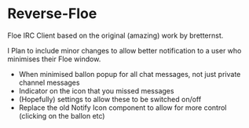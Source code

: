 Reverse-Floe
============

Floe IRC Client based on the original (amazing) work by bretternst.

I Plan to include minor changes to allow better notification to a user who minimises their Floe window.

* When minimised ballon popup for all chat messages, not just private channel messages
* Indicator on the icon that you missed messages
* (Hopefully) settings to allow these to be switched on/off
* Replace the old Notify Icon component to allow for more control (clicking on the ballon etc)
